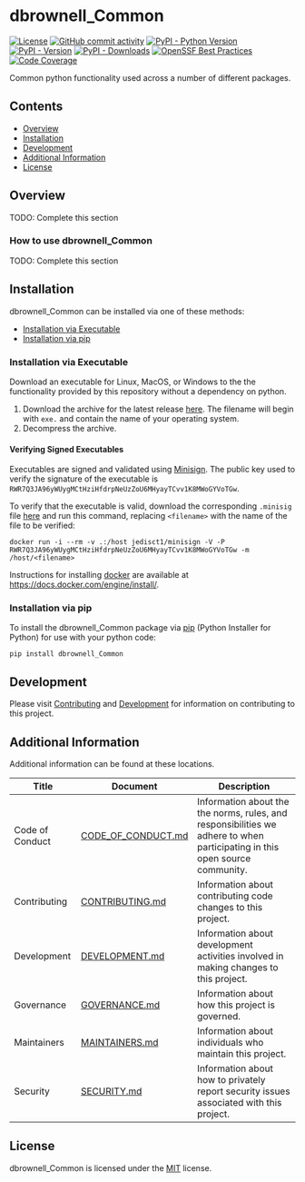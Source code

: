 # dbrownell_Common

<!-- BEGIN: Exclude Package -->
<!-- [BEGIN] Badges -->
[![License](https://img.shields.io/github/license/davidbrownell/dbrownell_Common?color=dark-green)](https://github.com/davidbrownell/dbrownell_Common/blob/master/LICENSE.txt)
[![GitHub commit activity](https://img.shields.io/github/commit-activity/y/davidbrownell/dbrownell_Common?color=dark-green)](https://github.com/davidbrownell/dbrownell_Common/commits/main/)
[![PyPI - Python Version](https://img.shields.io/pypi/pyversions/dbrownell_Common?color=dark-green)](https://pypi.org/project/dbrownell_Common/)
[![PyPI - Version](https://img.shields.io/pypi/v/dbrownell_Common?color=dark-green)](https://pypi.org/project/dbrownell_Common/)
[![PyPI - Downloads](https://img.shields.io/pypi/dm/dbrownell-common)](https://pypistats.org/packages/dbrownell-common)
[![OpenSSF Best Practices](https://www.bestpractices.dev/projects/9412/badge)](https://www.bestpractices.dev/projects/9412)
[![Code Coverage](https://img.shields.io/endpoint?url=https://gist.githubusercontent.com/davidbrownell/f15146b1b8fdc0a5d45ac0eb786a84f7/raw/dbrownell_Common_coverage.json)](https://github.com/davidbrownell/dbrownell_Common/actions)
<!-- [END] Badges -->
<!-- END: Exclude Package -->

Common python functionality used across a number of different packages.

<!-- BEGIN: Exclude Package -->
## Contents
- [Overview](#overview)
- [Installation](#installation)
- [Development](#development)
- [Additional Information](#additional-information)
- [License](#license)
<!-- END: Exclude Package -->

## Overview
TODO: Complete this section

### How to use dbrownell_Common
TODO: Complete this section

<!-- BEGIN: Exclude Package -->
## Installation
<!-- [BEGIN] Installation -->
dbrownell_Common can be installed via one of these methods:

- [Installation via Executable](#installation-via-executable)
- [Installation via pip](#installation-via-pip)

### Installation via Executable
Download an executable for Linux, MacOS, or Windows to the the functionality provided by this repository without a dependency on python.

1. Download the archive for the latest release [here](https://github.com/davidbrownell/dbrownell_Common/releases/latest). The filename will begin with `exe.` and contain the name of your operating system.
2. Decompress the archive.

#### Verifying Signed Executables
Executables are signed and validated using [Minisign](https://jedisct1.github.io/minisign/). The public key used to verify the signature of the executable is `RWR7Q3JA96yWUygMCtHziHfdrpNeUzZoU6MHyayTCvv1K8MWoGYVoTGw`.

To verify that the executable is valid, download the corresponding `.minisig` file [here](https://github.com/davidbrownell/dbrownell_Common/releases/latest) and run this command, replacing `<filename>` with the name of the file to be verified:

`docker run -i --rm -v .:/host jedisct1/minisign -V -P RWR7Q3JA96yWUygMCtHziHfdrpNeUzZoU6MHyayTCvv1K8MWoGYVoTGw -m /host/<filename>`

Instructions for installing [docker](https://docker.com) are available at https://docs.docker.com/engine/install/.

### Installation via pip
To install the dbrownell_Common package via [pip](https://pip.pypa.io/en/stable/) (Python Installer for Python) for use with your python code:

`pip install dbrownell_Common`

<!-- [END] Installation -->

## Development
<!-- [BEGIN] Development -->
Please visit [Contributing](https://github.com/davidbrownell/dbrownell_Common/blob/main/CONTRIBUTING.md) and [Development](https://github.com/davidbrownell/dbrownell_Common/blob/main/DEVELOPMENT.md) for information on contributing to this project.<!-- [END] Development -->

<!-- END: Exclude Package -->

## Additional Information
Additional information can be found at these locations.

<!-- [BEGIN] Additional Information -->
| Title | Document | Description |
| --- | --- | --- |
| Code of Conduct | [CODE_OF_CONDUCT.md](https://github.com/davidbrownell/dbrownell_Common/blob/main/CODE_OF_CONDUCT.md) | Information about the the norms, rules, and responsibilities we adhere to when participating in this open source community. |
| Contributing | [CONTRIBUTING.md](https://github.com/davidbrownell/dbrownell_Common/blob/main/CONTRIBUTING.md) | Information about contributing code changes to this project. |
| Development | [DEVELOPMENT.md](https://github.com/davidbrownell/dbrownell_Common/blob/main/DEVELOPMENT.md) | Information about development activities involved in making changes to this project. |
| Governance | [GOVERNANCE.md](https://github.com/davidbrownell/dbrownell_Common/blob/main/GOVERNANCE.md) | Information about how this project is governed. |
| Maintainers | [MAINTAINERS.md](https://github.com/davidbrownell/dbrownell_Common/blob/main/MAINTAINERS.md) | Information about individuals who maintain this project. |
| Security | [SECURITY.md](https://github.com/davidbrownell/dbrownell_Common/blob/main/SECURITY.md) | Information about how to privately report security issues associated with this project. |
<!-- [END] Additional Information -->

## License

dbrownell_Common is licensed under the <a href="https://choosealicense.com/licenses/mit/" target="_blank">MIT</a> license.
